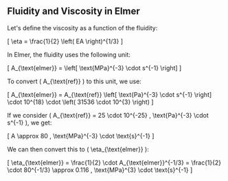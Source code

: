 ## Fluidity and Viscosity in Elmer

Let's define the viscosity as a function of the fluidity:

   \[
   \eta = \frac{1}{2} \left( EA \right)^{1/3}
   \]

In Elmer, the fluidity uses the following unit:

   \[
   A_{\text{elmer}} = \left[ \text{MPa}^{-3} \cdot s^{-1} \right]
   \]

To convert \( A_{\text{ref}} \) to this unit, we use:

   \[
   A_{\text{elmer}} = A_{\text{ref}} \left[ \text{Pa}^{-3} \cdot s^{-1} \right] \cdot 10^{18} \cdot \left( 31536 \cdot 10^{3} \right)
   \]

If we consider \( A_{\text{ref}} = 25 \cdot 10^{-25} \, \text{Pa}^{-3} \cdot s^{-1} \), we get:

   \[
   A \approx 80 \, \text{MPa}^{-3} \cdot \text{s}^{-1}
   \]

We can then convert this to \( \eta_{\text{elmer}} \):

   \[
   \eta_{\text{elmer}} = \frac{1}{2} \cdot A_{\text{elmer}}^{-1/3} = \frac{1}{2} \cdot 80^{-1/3} \approx 0.116 \, \text{MPa}^{3} \cdot \text{s}^{-1}
   \]
